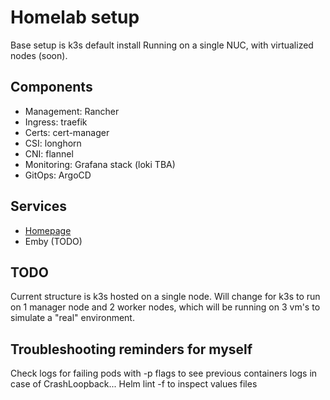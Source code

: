 # Homelab setup
Base setup is k3s default install
Running on a single NUC, with virtualized nodes (soon).

## Components
 - Management: Rancher
 - Ingress: traefik
 - Certs: cert-manager
 - CSI: longhorn
 - CNI: flannel
 - Monitoring: Grafana stack (loki TBA)
 - GitOps: ArgoCD

## Services
 - [Homepage](https://github.com/pontusc/homepage)
 - Emby (TODO)

## TODO
Current structure is k3s hosted on a single node. Will change for k3s to run on 1 manager node and 2 worker nodes, which will be running on 3 vm's to simulate a "real" environment. 

## Troubleshooting reminders for myself
Check logs for failing pods with -p flags to see previous containers logs in case of CrashLoopback...
Helm lint -f to inspect values files
